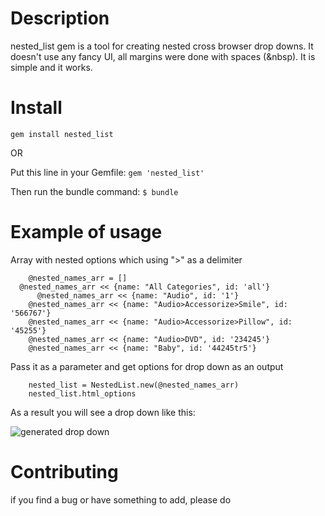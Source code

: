 Description
===========

nested_list gem is a tool for creating nested cross browser drop downs. It doesn't use any fancy UI, all margins were done with spaces (&nbsp). It is simple and it works.  

Install
=======

`gem install nested_list`

OR

Put this line in your Gemfile:
`gem 'nested_list'`

Then run the bundle command:
`$ bundle`

Example of usage
=======

Array with nested options which using ">" as a delimiter

	    @nested_names_arr = []
      @nested_names_arr << {name: "All Categories", id: 'all'}
		  @nested_names_arr << {name: "Audio", id: '1'}
  		@nested_names_arr << {name: "Audio>Accessorize>Smile", id: '566767'}
  		@nested_names_arr << {name: "Audio>Accessorize>Pillow", id: '45255'}
  		@nested_names_arr << {name: "Audio>DVD", id: '234245'}
  		@nested_names_arr << {name: "Baby", id: '44245tr5'}

Pass it as a parameter and get options for drop down as an output

	    nested_list = NestedList.new(@nested_names_arr)
	    nested_list.html_options

As a result you will see a drop down like this:

![generated drop down](http://imgur.com/OylKc)

Contributing
============

if you find a bug or have something to add, please do